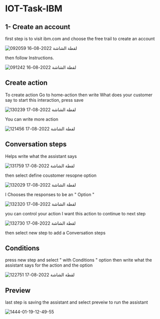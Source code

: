 # IOT-Task-IBM

1- Create an account
------------------------------------------------------
first step is to visit ibm.com and choose the free trail to create an account 

![لقطة الشاشة 2022-08-16 092059](https://user-images.githubusercontent.com/107875617/185091014-0042a654-861b-4c28-a963-3b38fb434dfc.jpg)


then follow Instructions.

![لقطة الشاشة 2022-08-16 091242](https://user-images.githubusercontent.com/107875617/185091424-39e74b63-bccc-4c39-8282-e2e42b88e429.jpg)


Create action
------------------------------------------------------
To create action Go to home-action then write What does your customer say to start this interaction, press save 


![لقطة الشاشة 2022-08-17 130239](https://user-images.githubusercontent.com/107875617/185093275-74ee70a9-28e3-4e44-a032-81d784bfde72.jpg)


You can write more action 

![لقطة الشاشة 2022-08-17 121456](https://user-images.githubusercontent.com/107875617/185093566-385c3e00-cbec-434b-a0e6-b4f62236fef6.jpg)


Conversation steps
------------------------------------------------------
Helps write what the assistant says 

![لقطة الشاشة 2022-08-17 131759](https://user-images.githubusercontent.com/107875617/185095130-0e917ee2-c30e-46d5-89b9-b83a467359e7.jpg)

then select define coustomer resopne option 


![لقطة الشاشة 2022-08-17 132029](https://user-images.githubusercontent.com/107875617/185095654-dcf5a624-0e56-4cff-8d5f-3c1a4f45d750.jpg)

I Chooses the responses to be an " Option "


![لقطة الشاشة 2022-08-17 132320](https://user-images.githubusercontent.com/107875617/185096201-b1a22a6a-429e-4b3f-bef6-738897c059d0.jpg)



you can control your action 
I want this action to continue to next step


![لقطة الشاشة 2022-08-17 132730](https://user-images.githubusercontent.com/107875617/185096990-1bb517d7-dbcd-43a5-a2ef-146bb8dfccd5.jpg)


then select new step to add a Conversation steps

Conditions
-----------------------------------------------
press new step and select " with Conditions " option then write what the assistant says for the action and the option


![لقطة الشاشة 2022-08-17 122751](https://user-images.githubusercontent.com/107875617/185098183-45922463-103f-4a09-a9e8-b6f81acbd443.jpg)




Preview
-----------------------------------------------
last step is saving the assistant and select preveiw to run the assistant 

![1444-01-19-12-49-55](https://user-images.githubusercontent.com/107875617/185098597-33a61caf-2a59-4a65-bf9d-0d6ca1f2a07b.gif)

